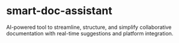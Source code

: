 # smart-doc-assistant
AI-powered tool to streamline, structure, and simplify collaborative documentation with real-time suggestions and platform integration.
